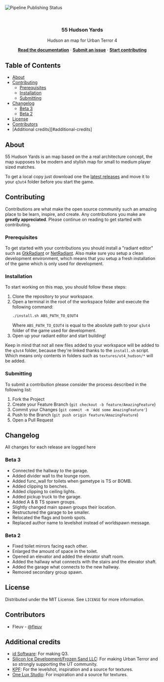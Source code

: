 <!-- badges -->

![Pipeline Publishing Status][badge-publish-status]

<!-- intro -->
<br />
<h3 align="center">55 Hudson Yards</h1>

<p align="center">Hudson an map for Urban Terror 4</p>

<p align="center">
    <strong><a href="#about">Read the documentation</a></strong>
    ·
    <strong><a href="//github.com/fleuv/ut4_hudson/issues/new">Submit an issue</a></strong>
    ·
    <strong><a href="#contributing">Start contributing</a></strong>
</p>

## Table of Contents

- [About](#about)
- [Contributing](#contributing)
  - [Prerequisites](#prerequisites)
  - [Installation](#installation)
  - [Submitting](#submitting)
- [Changelog](#changelog)
  - [Beta 3](#beta-3)
  - [Beta 2](#beta-2)
- [License](#license)
- [Contributors](#contributors)
- [Additional credits][#additional-credits]

## About

55 Hudson Yards is an map based on the a real architecture concept, the map supposes to be modern and stylish map for small to medium player sized matches.

To get a local copy just download one the [latest releases][latest-release] and move it to your `q3ut4` folder before you start the game.

## Contributing

Contributions are what make the open source community such an amazing place to be learn, inspire, and create. Any contributions you make are **greatly appreciated**. Please continue on reading to get started with contributing.

### Prerequisites

To get started with your contributions you should install a "radiant editor" such as [GtkRadiant][gtkradiant] or [NetRadiant][netradiant]. Also make sure you setup a clean development environment, which means that you setup a fresh installation of the game which is only used for development.

### Installation

To start working on this map, you should follow these steps:

1. Clone the repository to your workspace.
2. Open a terminal in the root of the workspace folder and execute the following command:
   ```sh
   ./install.sh ABS_PATH_TO_Q3UT4
   ```
   Where `ABS_PATH_TO_Q3UT4` is equal to the absolute path to your `q3ut4` folder of the game used for development.
3. Open up your radiant editor and start building!

Keep in mind that not all new files added to your workspace will be added to the `q3ut4` folder, because they're linked thanks to the `install.sh` script. Which means only contents in folders such as `textures/ut4_hudson/*` will be added.

### Submitting

To submit a contribution please consider the process described in the following list:

1. Fork the Project
2. Create your Feature Branch (`git checkout -b feature/AmazingFeature`)
3. Commit your Changes (`git commit -m 'Add some AmazingFeature'`)
4. Push to the Branch (`git push origin feature/AmazingFeature`)
5. Open a Pull Request

## Changelog

All changes for each release are logged here

### Beta 3

- Connected the hallway to the garage.
- Added divider wall to the lounge room.
- Added func_wall for toilets when gametype is TS or BOMB.
- Added clipping to benches.
- Added clipping to ceiling lights.
- Added pickup truck to the garage.
- Added A & B TS spawn groups.
- Slightly changed main spawn groups their location.
- Restructured the garage to be smaller.
- Relocated the flags and bomb spots.
- Replaced author name to levelshot instead of worldspawn message.

### Beta 2

- Fixed toilet mirrors facing each other.
- Enlarged the amount of space in the toilet.
- Opened an elevator and added the elevator shaft room.
- Added the hallway what connects with the stairs and the elevator shaft.
- Added the garage what connects to the new hallway.
- Removed secondary group spawn.

## License

Distributed under the MIT License. See `LICENSE` for more information.

## Contributors

- Fleuv - [@fleuv](//github.com/Fleuv)

## Additional credits

- [id Software][idsoftware]: For making Q3.
- [Silicon Ice Development/Frozen Sand LLC][frozensand]: For making Urban Terror and so strongly supporting the UT community.
- [KPF][kpf]: For the levelshot, inspiration and a source for textures.
- [One Lux Studio][oneluxstudio]: For inspiration and a source for textures.

<!-- links & images -->

[latest-release]: //github.com/fleuv/ut4_hudson/releases/latest
[gtkradiant]: //icculus.org/gtkradiant
[netradiant]: //github.com/Garux/netradiant-custom
[idsoftware]: //www.idsoftware.com
[frozensand]: //www.frozensand.com
[kpf]: //www.kpf.com/projects/55-hudson-yards/
[oneluxstudio]: //oneluxstudio.com/portfolio/55-hudson-yards-lobby/
[badge-publish-status]: https://img.shields.io/github/workflow/status/fleuv/ut4_hudson/publish
